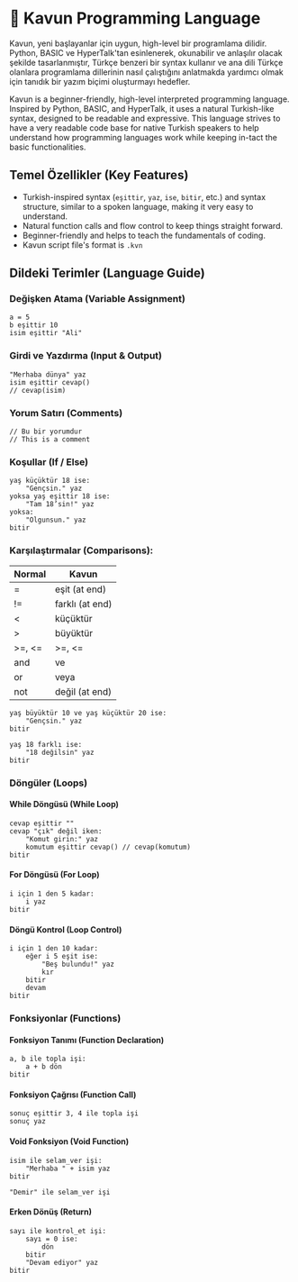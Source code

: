 # 🍈 Kavun Programming Language

Kavun, yeni başlayanlar için uygun, high-level bir programlama dilidir. Python, BASIC ve HyperTalk'tan esinlenerek, okunabilir ve anlaşılır olacak şekilde tasarlanmıştır, Türkçe benzeri bir syntax kullanır ve ana dili Türkçe olanlara programlama dillerinin nasıl çalıştığını anlatmakda yardımcı olmak için tanıdık bir yazım biçimi oluşturmayı hedefler.

Kavun is a beginner-friendly, high-level interpreted programming language. Inspired by Python, BASIC, and HyperTalk, it uses a natural Turkish-like syntax, designed to be readable and expressive. This language strives to have a very readable code base for native Turkish speakers to help understand how programming languages work while keeping in-tact the basic functionalities.

## Temel Özellikler (Key Features)

- Turkish-inspired syntax (`eşittir`, `yaz`, `ise`, `bitir`, etc.) and syntax structure, similar to a spoken language, making it very easy to understand.
- Natural function calls and flow control to keep things straight forward.
- Beginner-friendly and helps to teach the fundamentals of coding.
- Kavun script file's format is `.kvn`


## Dildeki Terimler (Language Guide)

### Değişken Atama (Variable Assignment)

```kavun
a = 5
b eşittir 10
isim eşittir "Ali"
```

### Girdi ve Yazdırma (Input & Output)

```kavun
"Merhaba dünya" yaz
isim eşittir cevap()
// cevap(isim)
```

### Yorum Satırı (Comments)

```kavun
// Bu bir yorumdur
// This is a comment
```

### Koşullar (If / Else)

```kavun
yaş küçüktür 18 ise:
    "Gençsin." yaz
yoksa yaş eşittir 18 ise:
    "Tam 18’sin!" yaz
yoksa:
    "Olgunsun." yaz
bitir
```

### Karşılaştırmalar (Comparisons):

| Normal         | Kavun             |
|----------------|-------------------|
| =              | eşit (at end)     |
| !=             | farklı (at end)   |
| <              | küçüktür          |
| >              | büyüktür          |
| >=, <=         | >=, <=            |
| and            | ve                |
| or             | veya              |
| not            | değil (at end)    |



```kavun
yaş büyüktür 10 ve yaş küçüktür 20 ise:
    "Gençsin." yaz
bitir

yaş 18 farklı ise:
    "18 değilsin" yaz
bitir
```

### Döngüler (Loops)

#### While Döngüsü (While Loop)

```kavun
cevap eşittir ""
cevap "çık" değil iken:
    "Komut girin:" yaz
    komutum eşittir cevap() // cevap(komutum)
bitir
```

#### For Döngüsü (For Loop)

```kavun
i için 1 den 5 kadar:
    i yaz
bitir
```

#### Döngü Kontrol (Loop Control)

```kavun
i için 1 den 10 kadar:
    eğer i 5 eşit ise:
        "Beş bulundu!" yaz
        kır
    bitir
    devam
bitir
```

### Fonksiyonlar (Functions)

#### Fonksiyon Tanımı (Function Declaration)

```kavun
a, b ile topla işi:
    a + b dön
bitir
```

#### Fonksiyon Çağrısı (Function Call)

```kavun
sonuç eşittir 3, 4 ile topla işi
sonuç yaz
```

#### Void Fonksiyon (Void Function)

```kavun
isim ile selam_ver işi:
    "Merhaba " + isim yaz
bitir

"Demir" ile selam_ver işi
```

#### Erken Dönüş (Return)
```kavun
sayı ile kontrol_et işi:
    sayı = 0 ise:
        dön
    bitir
    "Devam ediyor" yaz
bitir
```
